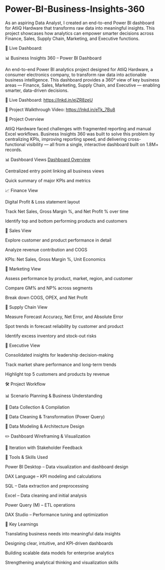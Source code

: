 # Power-BI-Business-Insights-360
As an aspiring Data Analyst, I created an end-to-end Power BI dashboard for AtliQ Hardware that transforms raw data into meaningful insights. This project showcases how analytics can empower smarter decisions across Finance, Sales, Supply Chain, Marketing, and Executive functions.

🔗 Live Dashboard: 


📊 Business Insights 360 – Power BI Dashboard

An end-to-end Power BI analytics project designed for AtliQ Hardware, a consumer electronics company, to transform raw data into actionable business intelligence. This dashboard provides a 360° view of key business areas — Finance, Sales, Marketing, Supply Chain, and Executive — enabling smarter, data-driven decisions.

🔗 Live Dashboard: https://lnkd.in/ejZR8zeU

🔗 Project Walkthrough Video: https://lnkd.in/eTk_7Bu8



📁 Project Overview

AtliQ Hardware faced challenges with fragmented reporting and manual Excel workflows. Business Insights 360 was built to solve this problem by centralizing KPIs, improving reporting speed, and delivering cross-functional visibility — all from a single, interactive dashboard built on 1.8M+ records.

📊 Dashboard Views
[Dashboard Overview](Home.png)

Centralized entry point linking all business views

Quick summary of major KPIs and metrics

📈 Finance View

Digital Profit & Loss statement layout

Track Net Sales, Gross Margin %, and Net Profit % over time

Identify top and bottom performing products and customers

💼 Sales View

Explore customer and product performance in detail

Analyze revenue contribution and COGS

KPIs: Net Sales, Gross Margin %, Unit Economics

📣 Marketing View

Assess performance by product, market, region, and customer

Compare GM% and NP% across segments

Break down COGS, OPEX, and Net Profit

🚚 Supply Chain View

Measure Forecast Accuracy, Net Error, and Absolute Error

Spot trends in forecast reliability by customer and product

Identify excess inventory and stock-out risks

🤵 Executive View

Consolidated insights for leadership decision-making

Track market share performance and long-term trends

Highlight top 5 customers and products by revenue

🛠 Project Workflow

📊 Scenario Planning & Business Understanding

📁 Data Collection & Compilation

🧹 Data Cleaning & Transformation (Power Query)

🧱 Data Modeling & Architecture Design

✏️ Dashboard Wireframing & Visualization

🔁 Iteration with Stakeholder Feedback

🧰 Tools & Skills Used

Power BI Desktop – Data visualization and dashboard design

DAX Language – KPI modeling and calculations

SQL – Data extraction and preprocessing

Excel – Data cleaning and initial analysis

Power Query (M) – ETL operations

DAX Studio – Performance tuning and optimization

🚀 Key Learnings

Translating business needs into meaningful data insights

Designing clear, intuitive, and KPI-driven dashboards

Building scalable data models for enterprise analytics

Strengthening analytical thinking and visualization skills
